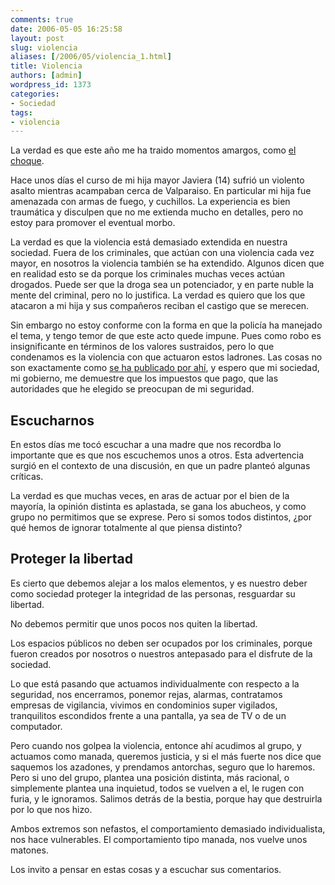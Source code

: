 ```yaml
---
comments: true
date: 2006-05-05 16:25:58
layout: post
slug: violencia
aliases: [/2006/05/violencia_1.html]
title: Violencia
authors: [admin]
wordpress_id: 1373
categories:
- Sociedad
tags:
- violencia
---
```


La verdad es que este año me ha traido momentos amargos, como [el choque](/2006/01/accidente.html).

Hace unos días el curso de mi hija mayor Javiera (14) sufrió un violento asalto mientras acampaban cerca de Valparaiso. En particular mi hija fue amenazada con armas de fuego, y cuchillos.
La experiencia es bien traumática y disculpen que no me extienda mucho en detalles, pero no estoy para promover el eventual morbo.

La verdad es que la violencia está demasiado extendida en nuestra sociedad. Fuera de los criminales, que actúan con una violencia cada vez mayor, en nosotros la violencia también se ha extendido. Algunos dicen que en realidad esto se da porque los criminales muchas veces actúan drogados. Puede ser que la droga sea un potenciador, y en parte nuble la mente del criminal, pero no lo justifica. La verdad es quiero que los que atacaron a mi hija y sus compañeros reciban el castigo que se merecen.

Sin embargo no estoy conforme con la forma en que la policía ha manejado el tema, y tengo temor de que este acto quede impune. Pues como robo es insignificante en términos de los valores sustraidos, pero lo que condenamos es la violencia con que actuaron estos ladrones. Las cosas no son exactamente como [se ha publicado por ahí](http://www.mercuriovalpo.cl/prontus4_noticias/antialone.html?page=http://www.mercuriovalpo.cl/prontus4_noticias/site/artic/20060430/pags/20060430025327.html), y espero que mi sociedad, mi gobierno, me demuestre que los impuestos que pago, que las autoridades que he elegido se preocupan de mi seguridad.


## Escucharnos

En estos días me tocó escuchar a una madre que nos recordba lo importante que es que nos escuchemos unos a otros. Esta advertencia surgió en el contexto de una discusión, en que un padre planteó algunas críticas.

La verdad es que muchas veces, en aras de actuar por el bien de la mayoría, la opinión distinta es aplastada, se gana los abucheos, y como grupo no permitimos que se exprese. Pero si somos todos distintos, ¿por qué hemos de ignorar totalmente al que piensa distinto?

## Proteger la libertad

Es cierto que debemos alejar a los malos elementos, y es nuestro deber como sociedad proteger la integridad de las personas, resguardar su libertad.

No debemos permitir que unos pocos nos quiten la libertad.

Los espacios públicos no deben ser ocupados por los criminales, porque fueron creados por nosotros o nuestros antepasado para el disfrute de la sociedad.

Lo que está pasando que actuamos individualmente con respecto a la seguridad, nos encerramos, ponemor rejas, alarmas, contratamos empresas de vigilancia, vivimos en condominios super vigilados, tranquilitos escondidos frente a una pantalla, ya sea de TV o de un computador.

Pero cuando nos golpea la violencia, entonce ahí acudimos al grupo, y actuamos como manada, queremos justicia, y si el más fuerte nos dice que saquemos los azadones, y prendamos antorchas, seguro que lo haremos. Pero si uno del grupo, plantea una posición distinta, más racional, o simplemente plantea una inquietud, todos se vuelven a el, le rugen con furia, y le ignoramos. Salimos detrás de la bestia, porque hay que destruirla por lo que nos hizo.

Ambos extremos son nefastos, el comportamiento demasiado individualista, nos hace vulnerables. El comportamiento tipo manada, nos vuelve unos matones.

Los invito a pensar en estas cosas y a escuchar sus comentarios.
